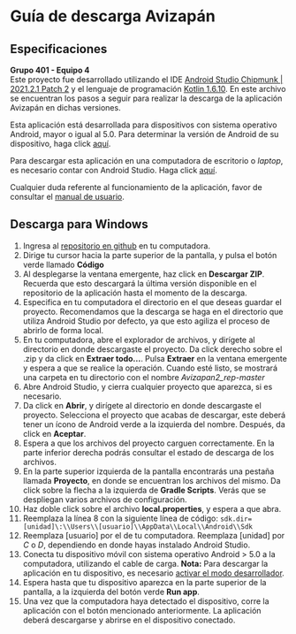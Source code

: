 # Guía de descarga Avizapán
## Especificaciones
**Grupo 401 - Equipo 4**  
Este proyecto fue desarrollado utilizando el IDE [Android Studio Chipmunk | 2021.2.1 Patch 2](https://androidstudio.googleblog.com/2022/08/android-studio-chipmunk-202121-patch-2.html) y el lenguaje de programación [Kotlin 1.6.10](https://kotlinlang.org/docs/whatsnew16.html). En este archivo se encuentran los pasos a seguir para realizar la descarga de la aplicación Avizapán en dichas versiones.  

Esta aplicación está desarrollada para dispositivos con sistema operativo Android, mayor o igual al 5.0. Para determinar la versión de Android de su dispositivo, haga click [aquí](https://support.google.com/android/answer/7680439?hl=es-419).  

Para descargar esta aplicación en una computadora de escritorio o *laptop*, es necesario contar con Android Studio. Haga click [aquí](https://developer.android.com/studio).

Cualquier duda referente al funcionamiento de la aplicación, favor de consultar el [manual de usuario](https://docs.google.com/document/d/1215SJhmFfXIIhXCbYHwC0cVoKuCDoXK3C0nceDi_Yjo/edit?usp=sharing).

## Descarga para Windows
1. Ingresa al [repositorio en github](https://github.com/A01751272/Avizapan2_rep) en tu computadora.
2. Dirige tu cursor hacia la parte superior de la pantalla, y pulsa el botón verde llamado **Código**
3. Al desplegarse la ventana emergente, haz click en **Descargar ZIP**. Recuerda que esto descargará la última versión disponible en el repositorio de la aplicación hasta el momento de la descarga.
4. Especifica en tu computadora el directorio en el que deseas guardar el proyecto. Recomendamos que la descarga se haga en el directorio que utiliza Android Studio por defecto, ya que esto agiliza el proceso de abrirlo de forma local.
5. En tu computadora, abre el explorador de archivos, y dirígete al directorio en donde descargaste el proyecto. Da click derecho sobre el .zip y da click en **Extraer todo...**. Pulsa **Extraer** en la ventana emergente y espera a que se realice la operación. Cuando esté listo, se mostrará una carpeta en tu directorio con el nombre *Avizapan2_rep-master*
6. Abre Android Studio, y cierra cualquier proyecto que aparezca, si es necesario.
7. Da click en **Abrir**, y dirígete al directorio en donde descargaste el proyecto. Selecciona el proyecto que acabas de descargar, este deberá tener un ícono de Android verde a la izquierda del nombre. Después, da click en **Aceptar**.
8. Espera a que los archivos del proyecto carguen correctamente. En la parte inferior derecha podrás consultar el estado de descarga de los archivos.
9. En la parte superior izquierda de la pantalla encontrarás una pestaña llamada **Proyecto**, en donde se encuentran los archivos del mismo. Da click sobre la flecha a la izquierda de **Gradle Scripts**. Verás que se despliegan varios archivos de configuración.
10. Haz doble click sobre el archivo **local.properties**, y espera a que abra.
11. Reemplaza la línea 8 con la siguiente línea de código: `sdk.dir=[unidad]\:\\Users\\[usuario]\\AppData\\Local\\Android\\Sdk`  
12. Reemplaza [usuario] por el de tu computadora. Reemplaza [unidad] por *C* o *D*, dependiendo en donde hayas instalado Android Studio.
13. Conecta tu dispositivo móvil con sistema operativo Android > 5.0 a la computadora, utilizando el cable de carga. **Nota:** Para descargar la aplicación en tu dispositivo, es necesario [activar el modo desarrollador](https://developer.android.com/studio/debug/dev-options?hl=es-419#:~:text=Si%20quieres%20habilitar%20las%20Opciones,del%20dispositivo%20%3E%20N%C3%BAmero%20de%20compilaci%C3%B3n).
14. Espera hasta que tu dispositivo aparezca en la parte superior de la pantalla, a la izquierda del botón verde **Run app**.
15. Una vez que la computadora haya detectado el dispositivo, corre la aplicación con el botón mencionado anteriormente. La aplicación deberá descargarse y abrirse en el dispositivo conectado.

